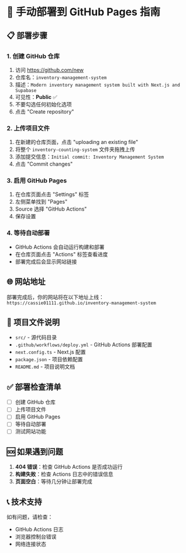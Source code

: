 # 🚀 手动部署到 GitHub Pages 指南

## 📋 部署步骤

### 1. 创建 GitHub 仓库
1. 访问 https://github.com/new
2. 仓库名：`inventory-management-system`
3. 描述：`Modern inventory management system built with Next.js and Supabase`
4. 可见性：**Public** ✅
5. 不要勾选任何初始化选项
6. 点击 "Create repository"

### 2. 上传项目文件
1. 在新建的仓库页面，点击 "uploading an existing file"
2. 将整个 `inventory-counting-system` 文件夹拖拽上传
3. 添加提交信息：`Initial commit: Inventory Management System`
4. 点击 "Commit changes"

### 3. 启用 GitHub Pages
1. 在仓库页面点击 "Settings" 标签
2. 左侧菜单找到 "Pages"
3. Source 选择 "GitHub Actions"
4. 保存设置

### 4. 等待自动部署
- GitHub Actions 会自动运行构建和部署
- 在仓库页面点击 "Actions" 标签查看进度
- 部署完成后会显示网站链接

## 🌐 网站地址

部署完成后，你的网站将在以下地址上线：
`https://cassie01111.github.io/inventory-management-system`

## 📁 项目文件说明

- `src/` - 源代码目录
- `.github/workflows/deploy.yml` - GitHub Actions 部署配置
- `next.config.ts` - Next.js 配置
- `package.json` - 项目依赖配置
- `README.md` - 项目说明文档

## ✅ 部署检查清单

- [ ] 创建 GitHub 仓库
- [ ] 上传项目文件
- [ ] 启用 GitHub Pages
- [ ] 等待自动部署
- [ ] 测试网站功能

## 🆘 如果遇到问题

1. **404 错误**：检查 GitHub Actions 是否成功运行
2. **构建失败**：检查 Actions 日志中的错误信息
3. **页面空白**：等待几分钟让部署完成

## 📞 技术支持

如有问题，请检查：
- GitHub Actions 日志
- 浏览器控制台错误
- 网络连接状态 